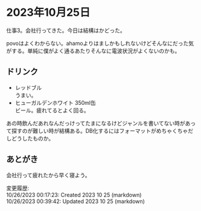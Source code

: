 # 2023年10月25日

仕事3。会社行ってきた。今日は結構はかどった。

povoはよくわからない。ahamoよりはましかもしれないけどそんなにだった気がする。単純に僕がよく通るあたりそんなに電波状況がよくないのかも。

## ドリンク

- レッドブル  
うまい。
- ヒューガルデンホワイト 350ml缶  
ビール。疲れてるとよく回る。

あの時飲んだあれなんだっけってたまになるけどジャンルを書いてない時があって探すのが難しい時が結構ある。DB化するにはフォーマットがめちゃくちゃだしどうしたものか。

## あとがき

会社行って疲れたから早く寝よう。

変更履歴:  
10/26/2023 00:17:23: Created 2023 10 25 (markdown)  
10/26/2023 00:39:42: Updated 2023 10 25 (markdown)  
